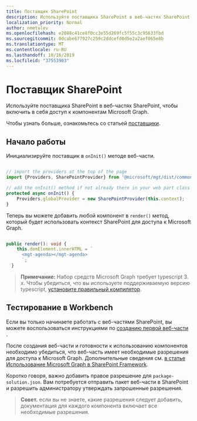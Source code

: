 ```yaml
---
title: Поставщик SharePoint
description: Используйте поставщика SharePoint в веб-частях SharePoint, чтобы включить в себя доступ к компонентам Microsoft Graph.
localization_priority: Normal
author: nmetulev
ms.openlocfilehash: e2088c41ce8f0cc3e55d269fc5f55c3c95633fbd
ms.sourcegitcommit: 0dcabe677927c259c2ddcefd0d5e2a2aef065e8b
ms.translationtype: MT
ms.contentlocale: ru-RU
ms.lasthandoff: 10/16/2019
ms.locfileid: "37553903"
---
```

# <a name="sharepoint-provider"></a>Поставщик SharePoint

Используйте поставщика SharePoint в веб-частях SharePoint, чтобы включить в себя доступ к компонентам Microsoft Graph.

Чтобы узнать больше, ознакомьтесь со статьей [поставщики](../providers.md).

## <a name="get-started"></a>Начало работы

Инициализируйте поставщик в `onInit()` методе веб-части.

```ts

// import the providers at the top of the page
import {Providers, SharePointProvider} from '@microsoft/mgt/dist/commonjs';

// add the onInit() method if not already there in your web part class
protected async onInit() {
    Providers.globalProvider = new SharePointProvider(this.context);
}
```

Теперь вы можете добавить любой компонент в `render()` метод, который будет использовать контекст SharePoint для доступа к Microsoft Graph.

```ts

public render(): void {
    this.domElement.innerHTML = `
      <mgt-agenda></mgt-agenda>
      `;
  }
```

>**Примечание:** Набор средств Microsoft Graph требует typescript 3. x. Чтобы убедиться, что вы используете поддерживаемую версию typescript, [установите правильный компилятор](https://github.com/SharePoint/sp-dev-docs/wiki/SharePoint-Framework-v1.8-release-notes#support-for-typescript-27-29-and-3x).

## <a name="test-in-the-workbench"></a>Тестирование в Workbench

Если вы только начинаете работать с веб-частями SharePoint, вы можете воспользоваться инструкциями по [созданию первой веб-части](https://docs.microsoft.com/sharepoint/dev/spfx/web-parts/get-started/build-a-hello-world-web-part) .

После создания веб-части и готовности к использованию компонентов необходимо убедиться, что веб-часть имеет необходимые разрешения для доступа к Microsoft Graph. Дополнительные сведения см. [в статье Использование Microsoft Graph в SharePoint Framework](https://docs.microsoft.com/en-us/sharepoint/dev/spfx/use-aad-tutorial).

Коротко говоря, важно добавить правое разрешение для `package-solution.json`. Вам потребуется отправить пакет веб-части в SharePoint и разрешить администратору утверждать запрошенные разрешения.

>**Совет.** если вы не знаете, какие разрешения следует добавить, документация для каждого компонента включает все необходимые разрешения.

